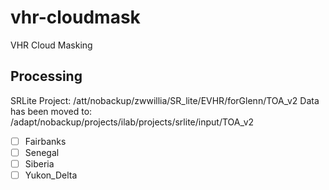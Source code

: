 # vhr-cloudmask

VHR Cloud Masking

## Processing

SRLite Project: /att/nobackup/zwwillia/SR_lite/EVHR/forGlenn/TOA_v2
Data has been moved to: /adapt/nobackup/projects/ilab/projects/srlite/input/TOA_v2

- [ ] Fairbanks
- [ ] Senegal
- [ ] Siberia
- [ ] Yukon_Delta 
